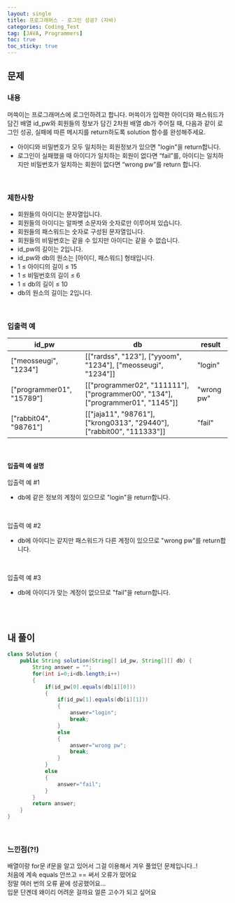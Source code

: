 ```yaml
---
layout: single
title: 프로그래머스 - 로그인 성공? (자바)
categories: Coding_Test
tag: [JAVA, Programmers]
toc: true
toc_sticky: true
---
```


## 문제
### 내용
머쓱이는 프로그래머스에 로그인하려고 합니다. 머쓱이가 입력한 아이디와 패스워드가 담긴 배열 id_pw와 회원들의 정보가 담긴 2차원 배열 db가 주어질 때, 다음과 같이 로그인 성공, 실패에 따른 메시지를 return하도록 solution 함수를 완성해주세요.

 * 아이디와 비밀번호가 모두 일치하는 회원정보가 있으면 "login"을 return합니다.
 * 로그인이 실패했을 때 아이디가 일치하는 회원이 없다면 “fail”를, 아이디는 일치하지만 비밀번호가 일치하는 회원이 없다면 “wrong pw”를 return 합니다.
<br/>

### 제한사항
 * 회원들의 아이디는 문자열입니다.
 * 회원들의 아이디는 알파벳 소문자와 숫자로만 이루어져 있습니다.
 * 회원들의 패스워드는 숫자로 구성된 문자열입니다.
 * 회원들의 비밀번호는 같을 수 있지만 아이디는 같을 수 없습니다.
 * id_pw의 길이는 2입니다.
 * id_pw와 db의 원소는 [아이디, 패스워드] 형태입니다.
 * 1 ≤ 아이디의 길이 ≤ 15
 * 1 ≤ 비밀번호의 길이 ≤ 6
 * 1 ≤ db의 길이 ≤ 10
 * db의 원소의 길이는 2입니다.

<br/>

### 입출력 예

id_pw|db|result
---|---|---
["meosseugi", "1234"]|[["rardss", "123"], ["yyoom", "1234"], ["meosseugi", "1234"]]|"login"
["programmer01", "15789"]|[["programmer02", "111111"], ["programmer00", "134"], ["programmer01", "1145"]]|"wrong pw"
["rabbit04", "98761"]|[["jaja11", "98761"], ["krong0313", "29440"], ["rabbit00", "111333"]]|"fail"

<br/>

#### 입출력 예 설명
입출력 예 #1
 * db에 같은 정보의 계정이 있으므로 "login"을 return합니다.

<br/>
 
입출력 예 #2
 * db에 아이디는 같지만 패스워드가 다른 계정이 있으므로 "wrong pw"를 return합니다.

<br/>

입출력 예 #3
 * db에 아이디가 맞는 계정이 없으므로 "fail"을 return합니다.

<br/><br/>

## 내 풀이
```java
class Solution {
    public String solution(String[] id_pw, String[][] db) {
        String answer = "";
        for(int i=0;i<db.length;i++)
        {
            if(id_pw[0].equals(db[i][0]))
            {
                if(id_pw[1].equals(db[i][1]))
                {
                    answer="login";
                    break;
                }
                else
                {
                    answer="wrong pw";
                    break;
                }
            }
            else
            {
                answer="fail";
            }
        }
        return answer;
    }
}
```
<br/>

### 느낀점(?!)
배열이랑 for문 if문을 알고 있어서 그걸 이용해서 겨우 풀었던 문제입니다..! <br/>
처음에 계속 equals 안쓰고 == 써서 오류가 떴어요 <br/>
정말 여러 번의 오류 끝에 성공했어요... <br/>
입문 단곈데 왜이리 어려운 걸까요 얼른 고수가 되고 싶어요

